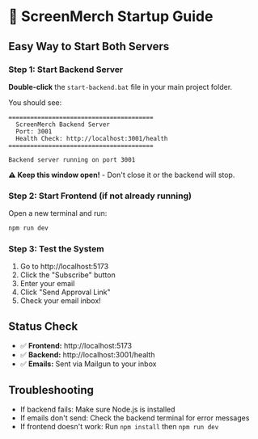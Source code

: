 # 🚀 ScreenMerch Startup Guide

## Easy Way to Start Both Servers

### Step 1: Start Backend Server
**Double-click** the `start-backend.bat` file in your main project folder.

You should see:
```
========================================
  ScreenMerch Backend Server
  Port: 3001
  Health Check: http://localhost:3001/health
========================================

Backend server running on port 3001
```

**⚠️ Keep this window open!** - Don't close it or the backend will stop.

### Step 2: Start Frontend (if not already running)
Open a new terminal and run:
```bash
npm run dev
```

### Step 3: Test the System
1. Go to http://localhost:5173
2. Click the "Subscribe" button
3. Enter your email
4. Click "Send Approval Link"
5. Check your email inbox!

## Status Check
- ✅ **Frontend:** http://localhost:5173
- ✅ **Backend:** http://localhost:3001/health
- ✅ **Emails:** Sent via Mailgun to your inbox

## Troubleshooting
- If backend fails: Make sure Node.js is installed
- If emails don't send: Check the backend terminal for error messages
- If frontend doesn't work: Run `npm install` then `npm run dev` 